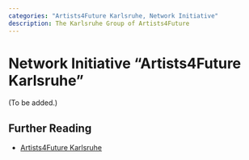 ```yaml
---
categories: "Artists4Future Karlsruhe, Network Initiative"
description: The Karlsruhe Group of Artists4Future
---
```


# Network Initiative “Artists4Future Karlsruhe”

(To be added.)

## Further Reading

* [Artists4Future
  Karlsruhe](https://www.facebook.com/Artists4futurekaelsruhe)
